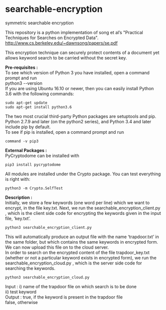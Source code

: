 # searchable-encryption
symmetric searchable encryption

This repository is a python implementation of song et al’s "Practical Techniques for Searches on Encrypted Data". http://www.cs.berkeley.edu/~dawnsong/papers/se.pdf

This encryption technique can securely protect contents of a document yet allows keyword search to be carried without the secret key.  

**Pre-requisites :**  
To see which version of Python 3 you have installed, open a command prompt and run  
python3 --version  
If you are using Ubuntu 16.10 or newer, then you can easily install Python 3.6 with the following commands:  

    sudo apt-get update  
    sudo apt-get install python3.6  
The two most crucial third-party Python packages are setuptools and pip.  
Python 2.7.9 and later (on the python2 series), and Python 3.4 and later include pip by default.  
To see if pip is installed, open a command prompt and run  

    command -v pip3

**External Packages :**  
PyCryptodome can be installed with 

    pip3 install pycryptodome  
  
All modules are installed under the Crypto package. You can test everything is right with:

    python3 -m Crypto.SelfTest
  
  
  
**Description :**  
Initially, we store a few keywords (one word per line) which we want to encrypt, in the file key.txt. Next, we run the searchable_encryption_client.py , which is the client side code for encrypting the keywords given in the input file, ‘key.txt’.

    python3 searchable_encryption_client.py

This will automatically produce an output file with the name ‘trapdoor.txt’ in the same folder, but which contains the same keywords in encrypted form.  
We can now upload this file on to the cloud server.  
In order to search on the encrypted content of the file trapdoor_key.txt (whether or not a particular keyword exists in encrypted form), we run the searchable_encryption_cloud.py , which is the server side code for searching the keywords.  


    python3 searchable_encryption_cloud.py
Input : i) name of the trapdoor file on which search is to be done  
        ii) test keyword  
Output : true, if the keyword is present in the trapdoor file  
         false, otherwise
